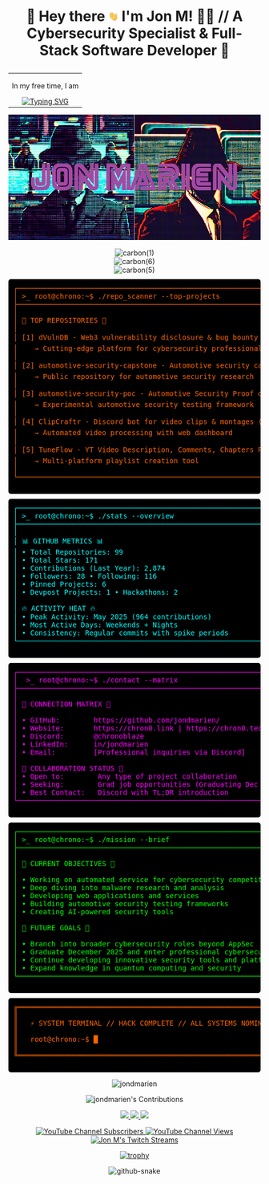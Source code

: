 <body>
  <!--Hello There!-->
  <h1 align='center'>
   <p> 🌟 Hey there <img src="https://raw.githubusercontent.com/DhanushNehru/DhanushNehru/master/assets/wave.gif" width="20px" height="20px"/> I'm Jon M! 👨‍💻 // A Cybersecurity Specialist & Full-Stack Software Developer 🌟</p>
  </h1>
  
<table align="center" style="border: none; border-collapse: collapse;">
  <tr>
    <td align="center">
      <p>In my free time, I am</p>
      <a href="https://git.io/typing-svg">
        <img src="https://readme-typing-svg.herokuapp.com?font=Fira+Code&pause=1000&width=435&lines=a+Cyber+Security+Student;a+TryHackMe+Enthusiast;a+Twitch+Streamer;always+learning!" alt="Typing SVG" />
      </a>
    </td>
  </tr>
</table>

  <!--Jon Marien Mr. Robot Text-->
  <p align="center">
    <img src="https://github.com/jondmarien/jondmarien/blob/a8ebf914e97abc8fd45a41b3f54a2f780ad33982/assets/Jon_Marien-Github_Profile_Pic.png" alt="Jon Marien GitHub Profile Pic" />
  </p>

<!-- Hacker Terminal Header - CHRONOS RIG -->
<div align="center" >
  <img width="645" height="295" alt="carbon(1)" src="https://github.com/user-attachments/assets/c07179b6-2023-404b-95af-abf19459c7b3" />
</div>

<!-- Profile Section -->
<!-- Profile Info Table -->
<div align="center" >
  <img width="645" height="403" alt="carbon(6)" src="https://github.com/user-attachments/assets/264cd6b7-19c7-4cbd-a648-8f1c085f73c6" />
</div>

<!-- Skills Section -->
<div align="center" >
  <img width="490" height="620" alt="carbon(5)" src="https://github.com/user-attachments/assets/0b5b4574-7acd-414a-9a28-8f0a583abefe" />
</div>

<!-- Top Repositories Section -->
<div align="center">
  <pre style="font-family: monospace; background-color: #000; color: #f60; padding: 10px; border-radius: 5px; max-width: 800px; margin: 10px auto;">
┌──────────────────────────────────────────────────────────────────────────────────────────────────────────────────────────┐
│ >_ root@chrono:~$ ./repo_scanner --top-projects                                                                          │
├──────────────────────────────────────────────────────────────────────────────────────────────────────────────────────────┤
│                                                                                                                          │
│ 🚀 TOP REPOSITORIES 🚀                                                                                                  │
│                                                                                                                          │
│ [1] dVulnDB - Web3 vulnerability disclosure & bug bounty platform (TypeScript) ⭐ 1                                      │
│    → Cutting-edge platform for cybersecurity professionals                                                               │
│                                                                                                                          │
│ [2] automotive-security-capstone - Automotive security capstone project (Python) ⭐ 5                                    │
│    → Public repository for automotive security research                                                                  │ 
│                                                                                                                           │
│ [3] automotive-security-poc - Automotive Security Proof of Concept (Python) ⭐ 2                                         │
│    → Experimental automotive security testing framework                                                                  │
│                                                                                                                          │
│ [4] ClipCraftr - Discord bot for video clips & montages (TypeScript) ⭐ 1                                                │
│    → Automated video processing with web dashboard                                                                       │
│                                                                                                                          │
│ [5] TuneFlow - YT Video Description, Comments, Chapters Parser (TypeScript) ⭐ 1                                         │
│    → Multi-platform playlist creation tool                                                                               │
│                                                                                                                          │
└──────────────────────────────────────────────────────────────────────────────────────────────────────────────────────────┘
  </pre>
</div>

<!-- GitHub Stats Section -->
<div align="center">
  <pre style="font-family: monospace; background-color: #000; color: #0ff; padding: 10px; border-radius: 5px; max-width: 800px; margin: 10px auto;">
┌──────────────────────────────────────────────────────────────────────────────────────────────────────────────────────────┐
│ >_ root@chrono:~$ ./stats --overview                                                                                     │
├──────────────────────────────────────────────────────────────────────────────────────────────────────────────────────────┤
│                                                                                                                          │
│ 📊 GITHUB METRICS 📊                                                                                                    │
│ • Total Repositories: 99                                                                                                 │
│ • Total Stars: 171                                                                                                       │
│ • Contributions (Last Year): 2,874                                                                                       │
│ • Followers: 28 • Following: 116                                                                                         │
│ • Pinned Projects: 6                                                                                                     │
│ • Devpost Projects: 1 • Hackathons: 2                                                                                    │
│                                                                                                                          │
│ 🔥 ACTIVITY HEAT 🔥                                                                                                     │
│ • Peak Activity: May 2025 (964 contributions)                                                                            │
│ • Most Active Days: Weekends + Nights                                                                                    │
│ • Consistency: Regular commits with spike periods                                                                        │
└──────────────────────────────────────────────────────────────────────────────────────────────────────────────────────────┘
  </pre>
</div>

<!-- Contact Section -->
<div align="center">
  <pre style="font-family: monospace; background-color: #000; color: #f0f; padding: 10px; border-radius: 5px; max-width: 800px; margin: 10px auto;">
┌──────────────────────────────────────────────────────────────────────────────────────────────────────────────────────────┐
│  >_ root@chrono:~$ ./contact --matrix                                                                                    │
├──────────────────────────────────────────────────────────────────────────────────────────────────────────────────────────┤
│                                                                                                                          │
│ 📡 CONNECTION MATRIX 📡                                                                                                 │
│                                                                                                                          │
│ • GitHub:        https://github.com/jondmarien/                                                                          │
│ • Website:       https://chron0.link | https://chron0.tech                                                               │
│ • Discord:       @chronoblaze                                                                                            │
│ • LinkedIn:      in/jondmarien                                                                                           │
│ • Email:         [Professional inquiries via Discord]                                                                    │
│                                                                                                                          │
│ 💼 COLLABORATION STATUS 💼                                                                                              │
│ • Open to:        Any type of project collaboration                                                                      │
│ • Seeking:        Grad job opportunities (Graduating Dec 2025)                                                           │
│ • Best Contact:   Discord with TL;DR introduction                                                                        │
└──────────────────────────────────────────────────────────────────────────────────────────────────────────────────────────┘
  </pre>
</div>

<!-- Mission Section -->
<div align="center">
  <pre style="font-family: monospace; background-color: #000; color: #0f0; padding: 10px; border-radius: 5px; max-width: 800px; margin: 10px auto;">
┌──────────────────────────────────────────────────────────────────────────────────────────────────────────────────────────┐
│ >_ root@chrono:~$ ./mission --brief                                                                                      │
├──────────────────────────────────────────────────────────────────────────────────────────────────────────────────────────┤
│                                                                                                                           │
│ 🎯 CURRENT OBJECTIVES 🎯                                                                                                 │
│                                                                                                                           │
│ • Working on automated service for cybersecurity competitions                                                             │
│ • Deep diving into malware research and analysis                                                                          │
│ • Developing web applications and services                                                                                │
│ • Building automotive security testing frameworks                                                                         │
│ • Creating AI-powered security tools                                                                                      │
│                                                                                                                           │
│ 🔮 FUTURE GOALS 🔮                                                                                                       │
│                                                                                                                           │
│ • Branch into broader cybersecurity roles beyond AppSec                                                                   │
│ • Graduate December 2025 and enter professional cybersecurity field                                                       │
│ • Continue developing innovative security tools and platforms                                                             │
│ • Expand knowledge in quantum computing and security                                                                      │
└───────────────────────────────────────────────────────────────────────────────────────────────────────────────────────────┘
  </pre>
</div>

<!-- Terminal Footer -->
<div align="center">
  <pre style="font-family: monospace; background-color: #000; color: #f60; padding: 10px; border-radius: 5px; max-width: 800px; margin: 10px auto;">
╔═════════════════════════════════════════════════════════════════════════════════════════════════════════════════════════╗
║                                                                                                                         ║
║   ⚡ SYSTEM TERMINAL // HACK COMPLETE // ALL SYSTEMS NOMINAL ⚡                                                        ║
║                                                                                                                         ║
║   root@chrono:~$ █                                                                                                      ║
║                                                                                                                         ║
╚═════════════════════════════════════════════════════════════════════════════════════════════════════════════════════════╝
  </pre>
</div>
  
  <!--Github Profile Views-->
  <p align='center'>
    <a>
     <img src="https://komarev.com/ghpvc/?username=jondmarien&label=Profile%20views&color=blueviolet&style=plastic" alt="jondmarien"/>
    </a>
  </p>
<!--Contributions (based on user light/dark prefs)-->
<p align="center" width="100%">
  <picture>
    <!-- Dark mode image -->
    <source
        srcset="https://github.pumbas.net/api/contributions/jondmarien?colour=61D719&dotColour=AB2828"
        media="(prefers-color-scheme: dark)"
        alt="jondmarien's Contributions"
    />
    <!-- Default, light mode image -->
    <img 
        src="https://github.pumbas.net/api/contributions/jondmarien?colour=61D719&bgColour=F6F8FA&dotColour=AB2828"
        alt="jondmarien's Contributions"
    />
  </picture>
</p>
  
  <!--Disocrd, Linkedin, and TryHackMe-->
  <p align='center'>
    <a href="https://discord.gg/5CJarP6JCu">
      <img src="https://img.shields.io/badge/Discord-5865F2?style=for-the-badge&logo=discord&logoColor=white" />        
    </a>
    <a href="https://www.linkedin.com/in/jondmarien/">
      <img src="https://img.shields.io/badge/linkedin-%230077B5.svg?&style=for-the-badge&logo=linkedin&logoColor=white" />
    </a>
    <a href="https://tryhackme.com/r/p/jondmarien">
      <img src="https://img.shields.io/badge/TryHackMe-212C42?style=for-the-badge&logo=TryHackMe&logoColor=white" />
    </a>
  </p>
  
  <!--Youtube, Twitch, etc.-->
  <p align='center'>
    <a href="https://www.youtube.com/@SirChronoblaze?sub_confirmation=1">
      <img alt="YouTube Channel Subscribers" src="https://img.shields.io/youtube/channel/subscribers/UC2ZL1XH9cWgTbL9BtZNNtgA">
      <img alt="YouTube Channel Views" src="https://img.shields.io/youtube/channel/views/UC2ZL1XH9cWgTbL9BtZNNtgA">
    </a>
    <a href="https://www.twitch.tv/sirchronoblaze">
      <img src="https://img.shields.io/badge/Twitch-9146FF?style=for-the-badge&logo=twitch&logoColor=white" alt="Jon M's Twitch Streams"" />        
    </a>
  </p>
<!--Github Trophies-->
<p align="center">
  <a href="https://github.com/ryo-ma/github-profile-trophy">
    <img src="https://github-profile-trophy.vercel.app/?username=jondmarien&theme=matrix&rank=-B,-C" alt="trophy"/>
  </a>
</p>
<!--Snake Game-->
<p align="center">
  <picture>
    <source media="(prefers-color-scheme: dark)" srcset="https://raw.githubusercontent.com/Ding808/PigeonD/output/github-snake-dark.svg" />
    <source media="(prefers-color-scheme: light)" srcset="https://raw.githubusercontent.com/Ding808/PigeonD/output/github-snake.svg" />
    <img alt="github-snake" src="https://raw.githubusercontent.com/Ding808/PigeonD/output/github-snake.svg" />
  </picture>
</p>
</body>
